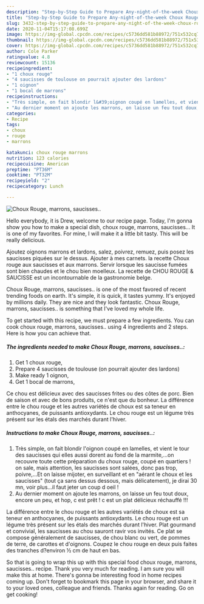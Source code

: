 ```yaml
---
description: "Step-by-Step Guide to Prepare Any-night-of-the-week Choux Rouge, marrons, saucisses.."
title: "Step-by-Step Guide to Prepare Any-night-of-the-week Choux Rouge, marrons, saucisses.."
slug: 3432-step-by-step-guide-to-prepare-any-night-of-the-week-choux-rouge-marrons-saucisses
date: 2020-11-04T15:17:08.699Z
image: https://img-global.cpcdn.com/recipes/c5736dd581b88972/751x532cq70/choux-rouge-marrons-saucisses-photo-principale-de-la-recette.jpg
thumbnail: https://img-global.cpcdn.com/recipes/c5736dd581b88972/751x532cq70/choux-rouge-marrons-saucisses-photo-principale-de-la-recette.jpg
cover: https://img-global.cpcdn.com/recipes/c5736dd581b88972/751x532cq70/choux-rouge-marrons-saucisses-photo-principale-de-la-recette.jpg
author: Cole Parker
ratingvalue: 4.8
reviewcount: 15136
recipeingredient:
- "1 choux rouge"
- "4 saucisses de toulouse on pourrait ajouter des lardons"
- "1 oignon"
- "1 bocal de marrons"
recipeinstructions:
- "Très simple, on fait blondir l&#39;oignon coupé en lamelles, et vient le tour des saucisses qui elles aussi dorent au fond de la marmite,...on recouvre toute cette préparation du choux rouge, coupé en quartiers ! on sale, mais attention, les saucisses sont salées, donc pas trop, poivre,...Et on laisse mijoter, en surveillant et en &#34;aérant le choux et les saucisses&#34; (tout ça sans dessus dessous, mais délicatement), je dirai 30 mn, voir plus...il faut jeter un coup d oeil !"
- "Au dernier moment on ajoute les marrons, on laisse un feu tout doux, encore un peu, et hop, c est prêt ! c est un plat délicieux réchauffé !!!"
categories:
- Recipe
tags:
- choux
- rouge
- marrons

katakunci: choux rouge marrons 
nutrition: 123 calories
recipecuisine: American
preptime: "PT36M"
cooktime: "PT32M"
recipeyield: "2"
recipecategory: Lunch

---
```



![Choux Rouge, marrons, saucisses..](https://img-global.cpcdn.com/recipes/c5736dd581b88972/751x532cq70/choux-rouge-marrons-saucisses-photo-principale-de-la-recette.jpg)

Hello everybody, it is Drew, welcome to our recipe page. Today, I'm gonna show you how to make a special dish, choux rouge, marrons, saucisses... It is one of my favorites. For mine, I will make it a little bit tasty. This will be really delicious.

Ajoutez oignons marrons et lardons, salez, poivrez, remuez, puis posez les saucisses piquées sur le dessus. Ajouter à mes carnets. la recette Choux rouge aux saucisses et aux marrons. Servir lorsque les saucisse fumées sont bien chaudes et le chou bien moelleux. La recette de CHOU ROUGE &amp; SAUCISSE est un incontournable de la gastronomie belge.

Choux Rouge, marrons, saucisses.. is one of the most favored of recent trending foods on earth. It's simple, it is quick, it tastes yummy. It's enjoyed by millions daily. They are nice and they look fantastic. Choux Rouge, marrons, saucisses.. is something that I've loved my whole life.


To get started with this recipe, we must prepare a few ingredients. You can cook choux rouge, marrons, saucisses.. using 4 ingredients and 2 steps. Here is how you can achieve that.

<!--inarticleads1-->

##### The ingredients needed to make Choux Rouge, marrons, saucisses..:

1. Get 1 choux rouge,
1. Prepare 4 saucisses de toulouse (on pourrait ajouter des lardons)
1. Make ready 1 oignon,
1. Get 1 bocal de marrons,


Ce chou est délicieux avec des saucisses frites ou des côtes de porc. Bien de saison et avec de bons produits, ce n&#39;est que du bonheur. La différence entre le chou rouge et les autres variétés de choux est sa teneur en anthocyanes, de puissants antioxydants. Le chou rouge est un légume très présent sur les étals des marchés durant l&#39;hiver. 

<!--inarticleads2-->

##### Instructions to make Choux Rouge, marrons, saucisses..:

1. Très simple, on fait blondir l&#39;oignon coupé en lamelles, et vient le tour des saucisses qui elles aussi dorent au fond de la marmite,...on recouvre toute cette préparation du choux rouge, coupé en quartiers ! on sale, mais attention, les saucisses sont salées, donc pas trop, poivre,...Et on laisse mijoter, en surveillant et en &#34;aérant le choux et les saucisses&#34; (tout ça sans dessus dessous, mais délicatement), je dirai 30 mn, voir plus...il faut jeter un coup d oeil !
1. Au dernier moment on ajoute les marrons, on laisse un feu tout doux, encore un peu, et hop, c est prêt ! c est un plat délicieux réchauffé !!!


La différence entre le chou rouge et les autres variétés de choux est sa teneur en anthocyanes, de puissants antioxydants. Le chou rouge est un légume très présent sur les étals des marchés durant l&#39;hiver. Plat gourmand et convivial, les saucisses au chou sauront ravir vos invités. Ce plat se compose généralement de saucisses, de chou blanc ou vert, de pommes de terre, de carottes et d&#39;oignons. Coupez le chou rouge en deux puis faites des tranches d?environ ½ cm de haut en bas. 

So that is going to wrap this up with this special food choux rouge, marrons, saucisses.. recipe. Thank you very much for reading. I am sure you will make this at home. There's gonna be interesting food in home recipes coming up. Don't forget to bookmark this page in your browser, and share it to your loved ones, colleague and friends. Thanks again for reading. Go on get cooking!
